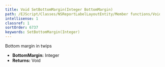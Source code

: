 ```yaml
---
title: Void SetBottomMargin(Integer BottomMargin)
path: /EJScript/Classes/NSReportLabelLayoutEntity/Member functions/Void SetBottomMargin(Integer p_0)
intellisense: 1
classref: 1
sortOrder: 6737
keywords: SetBottomMargin(Integer)
---
```



Bottom margin in twips



* **BottomMargin:** Integer
* **Returns:** Void


